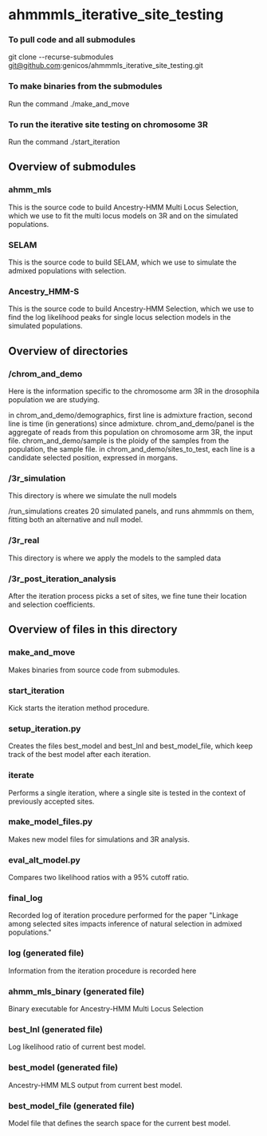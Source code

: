 # ahmmmls_iterative_site_testing



### To pull code and all submodules
git clone --recurse-submodules git@github.com:genicos/ahmmmls_iterative_site_testing.git


### To make binaries from the submodules
Run the command ./make_and_move

### To run the iterative site testing on chromosome 3R
Run the command ./start_iteration

## Overview of submodules

### ahmm_mls
This is the source code to build Ancestry-HMM Multi Locus Selection, which we use to fit the multi locus models on 3R and on the simulated populations.

### SELAM
This is the source code to build SELAM, which we use to simulate the admixed populations with selection.

### Ancestry_HMM-S
This is the source code to build Ancestry-HMM Selection, which we use to find the log likelihood peaks for single locus selection models in the simulated populations. 


## Overview of directories

### /chrom_and_demo
Here is the information specific to the chromosome arm 3R in the drosophila population we are studying.

in chrom_and_demo/demographics, first line is admixture fraction, second line is time (in generations) since admixture.
chrom_and_demo/panel is the aggregate of reads from this population on chromosome arm 3R, the input file.
chrom_and_demo/sample is the ploidy of the samples from the population, the sample file.
in chrom_and_demo/sites_to_test, each line is a candidate selected position, expressed in morgans.

### /3r_simulation
This directory is where we simulate the null models

/run_simulations creates 20 simulated panels, and runs ahmmmls on them, fitting both an alternative and null model.

### /3r_real
This directory is where we apply the models to the sampled data

### /3r_post_iteration_analysis
After the iteration process picks a set of sites, we fine tune their location and selection coefficients. 


## Overview of files in this directory

### make_and_move
Makes binaries from source code from submodules.

### start_iteration
Kick starts the iteration method procedure.

### setup_iteration.py
Creates the files best_model and best_lnl and best_model_file, which keep track of the best model after each iteration. 

### iterate
Performs a single iteration, where a single site is tested in the context of previously accepted sites.

### make_model_files.py
Makes new model files for simulations and 3R analysis. 

### eval_alt_model.py
Compares two likelihood ratios with a 95% cutoff ratio.

### final_log
Recorded log of iteration procedure performed for the paper "Linkage among selected sites impacts inference of natural selection in admixed populations."

### log (generated file)
Information from the iteration procedure is recorded here

### ahmm_mls_binary (generated file)
Binary executable for Ancestry-HMM Multi Locus Selection

### best_lnl (generated file)
Log likelihood ratio of current best model.

### best_model (generated file)
Ancestry-HMM MLS output from current best model.

### best_model_file (generated file)
Model file that defines the search space for the current best model.
